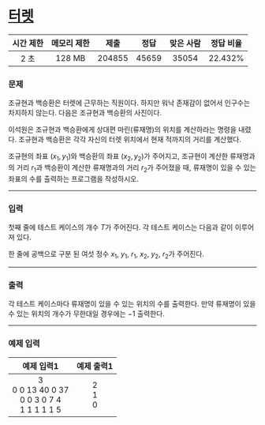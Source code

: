 # [터렛](https://www.acmicpc.net/problem/1002)

<div align = center>

| 시간 제한 | 메모리 제한 |  제출  | 정답  | 맞은 사람 | 정답 비율 |
| :-------: | :---------: | :----: | :---: | :-------: | :-------: |
|   2 초    |   128 MB    | 204855 | 45659 |   35054   |  22.432%  |

</div>

### 문제

조규현과 백승환은 터렛에 근무하는 직원이다. 하지만 워낙 존재감이 없어서 인구수는 차지하지 않는다. 다음은 조규현과 백승환의 사진이다.

이석원은 조규현과 백승환에게 상대편 마린(류재명)의 위치를 계산하라는 명령을 내렸다. 조규현과 백승환은 각각 자신의 터렛 위치에서 현재 적까지의 거리를 계산했다.

조규현의 좌표
$(x_1, y_1)$와 백승환의 좌표
$(x_2, y_2)$가 주어지고, 조규현이 계산한 류재명과의 거리
$r_1$과 백승환이 계산한 류재명과의 거리
$r_2$가 주어졌을 때, 류재명이 있을 수 있는 좌표의 수를 출력하는 프로그램을 작성하시오.

---

### 입력

첫째 줄에 테스트 케이스의 개수
$T$가 주어진다. 각 테스트 케이스는 다음과 같이 이루어져 있다.

한 줄에 공백으로 구분 된 여섯 정수
$x_1$,
$y_1$,
$r_1$,
$x_2$,
$y_2$,
$r_2$가 주어진다.

---

### 출력

각 테스트 케이스마다 류재명이 있을 수 있는 위치의 수를 출력한다. 만약 류재명이 있을 수 있는 위치의 개수가 무한대일 경우에는
$-1$ 출력한다.

---

### 예제 입력

|                      예제 입력1                      |  예제 출력1   |
| :--------------------------------------------------: | :-----------: |
| 3<br/>0 0 13 40 0 37<br/>0 0 3 0 7 4<br/>1 1 1 1 1 5 | 2<br/>1<br/>0 |
